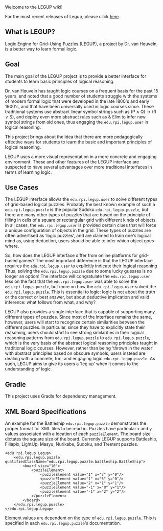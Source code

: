 Welcome to the LEGUP wiki!

For the most recent releases of Legup, please click [here](https://github.com/Bram-Hub/Legup/releases).

## What is LEGUP?
Logic Engine for Grid-Using Puzzles (LEGUP), a project by Dr. van Heuveln, is a better way to learn formal logic.

## Goal
The main goal of the LEGUP project is to provide a better interface for students to learn basic principles of logical reasoning. 

Dr. van Heuveln has taught logic courses on a frequent basis for the past 15 years, and noted that a good number of students struggle with the systems of modern formal logic that were developed in the late 1800's and early 1900's, and that have been universally used in logic courses since. These traditional systems use abstract linear symbol strings such as (P ∧ Q) → (R ∨ S), and deploy even more abstract rules such as & Elim to infer new symbol strings from old ones, thus engaging the `edu.rpi.legup.user` in logical reasoning. 

This project brings about the idea that there are more pedagogically effective ways for students to learn the basic and important principles of logical reasoning. 

LEGUP uses a more visual representation in a more concrete and engaging environment. These and other features of the LEGUP interface are suspected to have several advantages over more traditional interfaces in terms of learning logic.

## Use Cases

The LEGUP interface allows the `edu.rpi.legup.user` to solve different types of grid-based logical puzzles. Probably the best known example of such a `edu.rpi.legup.puzzle` is the popular Sudoku `edu.rpi.legup.puzzle`, but there are many other types of puzzles that are based on the principle of filling in cells of a square or rectangular grid with different kinds of objects. In all cases, the `edu.rpi.legup.user` is provided certain clues that will force a unique configuration of objects in the grid. These types of puzzles are often advertised as 'logic puzzles', and are claimed to train one's logical mind as, using deduction, users should be able to infer which object goes where.

So, how does the LEGUP interface differ from online platforms for grid-based games? The most important difference is that the LEGUP interface requires the `edu.rpi.legup.user` to explicitly indicate their logical reasoning. Thus, solving the `edu.rpi.legup.puzzle` due to some lucky guesses is no longer an option! The interface will congratulate the `edu.rpi.legup.user` less on the fact that the `edu.rpi.legup.user` was able to solve the `edu.rpi.legup.puzzle`, but more on how the `edu.rpi.legup.user` solved the `edu.rpi.legup.puzzle`. This is essential to logic: logic is not about the truth or the correct or best answer, but about deductive implication and valid inference: what follows from what, and why? 

LEGUP also provides a single interface that is capable of supporting many different types of puzzles. Since most of the interface remains the same, however, users will start to recognize certain similarities between the different puzzles. In particular, since they have to explicitly state their reasoning, users should start to see strong similarities in their logical reasoning patterns from `edu.rpi.legup.puzzle` to `edu.rpi.legup.puzzle`, which is the very basis of the abstract logical reasoning principles taught in traditional logic courses. However, rather than being 'thrown in the water' with abstract principles based on obscure symbols, users instead are dealing with a concrete, fun, and engaging logic `edu.rpi.legup.puzzle`. As such, LEGUP aims to give its users a 'leg up' when it comes to the understanding of logic.

## Gradle

This project uses Gradle for dependency management.

## XML Board Specifications

An example for the Battleship `edu.rpi.legup.puzzle` demonstrates the proper format for XML files to be read in. Puzzles have particular `x` and `y` values associated with a location of each `puzzleElement`. The board size dictates the square size of the board. Currently LEGUP supports Battleship, Fillapix, LightUp, Masyu, Nurikabe, Sudoku, and Treetent puzzles.

```
<edu.rpi.legup.Legup>
    <edu.rpi.legup.puzzle qualifiedClassName="edu.rpi.legup.puzzle.battleship.BattleShip">
        <board size="10">
            <puzzleElement>
                <puzzleElement value="1" x="2" y="0"/>
                <puzzleElement value="1" x="6" y="0"/>
                <puzzleElement value="2" x="1" y="1"/>
                <puzzleElement value="-1" x="8" y="1"/>
                <puzzleElement value="-1" x="2" y="2"/>
            </puzzleElement>
        </board>
    </edu.rpi.legup.puzzle>
</edu.rpi.legup.Legup>
```
Element values are dependent on the type of `edu.rpi.legup.puzzle`. This is specified in each `edu.rpi.legup.puzzle`'s documentation.
